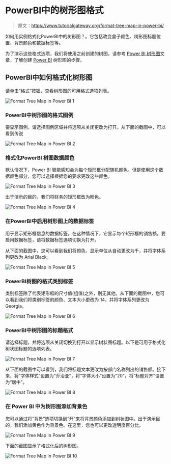 # PowerBI中的树形图格式

> 原文：<https://www.tutorialgateway.org/format-tree-map-in-power-bi/>

如何用实例格式化PowerBI中的树形图？。它包括改变盒子颜色、树形图标题位置、背景颜色和数据标签等。

为了演示这些格式选项，我们将使用之前创建的树图。请参考 [Power BI 树形图](https://www.tutorialgateway.org/create-power-bi-treemap/)文章，了解创建 [Power BI](https://www.tutorialgateway.org/power-bi-tutorial/) 树形图的步骤。

## PowerBI中如何格式化树形图

请单击“格式”按钮，查看树形图的可用格式选项列表。

![Format Tree Map in Power BI 1](img/61956d80884e18757267d3a8d89645c5.png)

### PowerBI中树形图的格式图例

要显示图例，请选择图例区域并将选项从关闭更改为打开。从下面的截图中，可以看到传说

![Format Tree Map in Power BI 2](img/cfc62b780a604f8fdbf032dfc5fbf8a4.png)

### 格式化PowerBI 树图数据颜色

默认情况下，Power BI 智能感知会为每个矩形框分配随机颜色。但是使用这个数据颜色部分，您可以选择根据您的要求更改这些颜色。

![Format Tree Map in Power BI 3](img/5baad2f6449d08c7b87dc52e8ea5bb11.png)

出于演示的目的，我们将财务的矩形框改为粉色。

![Format Tree Map in Power BI 4](img/89e2878b9d883385978c2c57ffa75cd5.png)

### 在PowerBI中启用树形图上的数据标签

用于显示矩形框信息的数据标签。在这种情况下，它显示每个矩形框的销售额。要启用数据标签，请将数据标签选项切换为打开。

从下面的截图中，您可以看到我们将颜色、显示单位从自动更改为千，并将字体系列更改为 Arial Black。

![Format Tree Map in Power BI 5](img/f3dfdd8dc954770f240540f58c15bbfa.png)

### PowerBI树图的格式类别标签

类别标签除了代表矩形框的尺寸值(组值)之外，别无其他。从下面的截图中，您可以看到我们将类别标签的颜色、文本大小更改为 14，并将字体系列更改为 Georgia。

![Format Tree Map in Power BI 6](img/e34c625776153f8e414a9b73ea1db117.png)

### PowerBI中树形图的标题格式

请选择标题，并将选项从关闭切换到打开以显示树状图标题。以下是可用于格式化树状图标题的选项列表。

![Format Tree Map in Power BI 7](img/7536adfaff95b6b9b832364235930b25.png)

从下面的截图中可以看到，我们将标题文本更改为按部门名称列出的销售额。接下来，将“字体样式”设置为“乔治亚”，将“字体大小”设置为“20”，将“标题对齐”设置为“居中”。

![Format Tree Map in Power BI 8](img/0253ed407276c025e8c4f458d14e05d7.png)

### 在 Power BI 中为树形图添加背景色

您可以通过将“背景”选项切换到“开”来将背景颜色添加到树状图中。出于演示目的，我们添加黄色作为背景色。在这里，您也可以更改透明度百分比。

![Format Tree Map in Power BI 9](img/684333a124411a37587b39650c7a63bf.png)

下面的截图显示了格式化后的树形图。

![Format Tree Map in Power BI 10](img/acdcf06887f91859a23f830f731b1445.png)